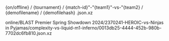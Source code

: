 

{on/offline} / {tournament} / {match-id}"-"{team1}"-vs-"{team2} / {demofilename} / {demofilehash} .json.xz


online/BLAST Premier Spring Showdown 2024/2370241-HEROIC-vs-Ninjas in Pyjamas/complexity-vs-liquid-m1-inferno/0013db25-4444-452b-980b-7702dc6fb810.json.xz


